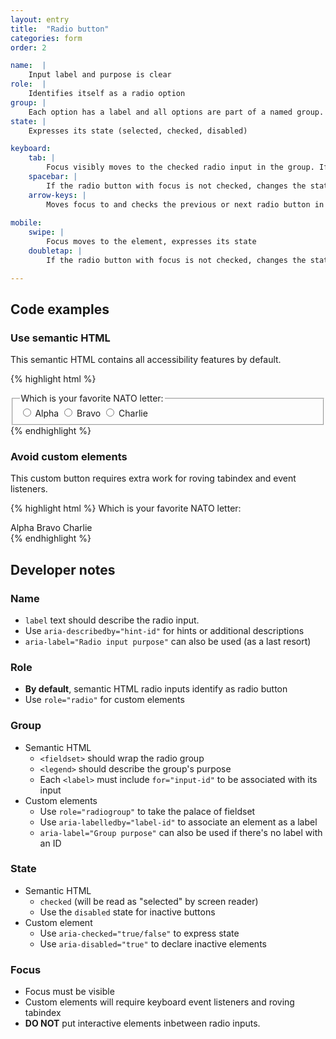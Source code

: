 ```yaml
---
layout: entry
title:  "Radio button"
categories: form
order: 2

name:  |
    Input label and purpose is clear
role:  |
    Identifies itself as a radio option
group: |
    Each option has a label and all options are part of a named group.
state: |
    Expresses its state (selected, checked, disabled)

keyboard:
    tab: |
        Focus visibly moves to the checked radio input in the group. If a radio button is not checked, focus moves to the first radio button in the group.
    spacebar: |
        If the radio button with focus is not checked, changes the state to checked.  Otherwise, does nothing.
    arrow-keys: |
        Moves focus to and checks the previous or next radio button in the group
        
mobile:
    swipe: |
        Focus moves to the element, expresses its state
    doubletap: |
        If the radio button with focus is not checked, changes the state to checked. Otherwise, does nothing.

---
```



## Code examples

### Use semantic HTML
This semantic HTML contains all accessibility features by default.

{% highlight html %}
<fieldset>
  <legend>
    Which is your favorite NATO letter:
  </legend>
  
  <input type="radio" name="nato" id="alpha">
  <label for="alpha">Alpha</label>

  <input type="radio" name="nato" id="bravo">
  <label for="bravo">Bravo</label>

  <input type="radio" name="nato" id="charlie">
  <label for="charlie">Charlie</label>
</fieldset>
{% endhighlight %}

### Avoid custom elements
This custom button requires extra work for roving tabindex and event listeners.

{% highlight html %}
<custom-label id="labelId">
    Which is your favorite NATO letter:
</custom-label>
<div role="radiogroup" aria-labelledby="labelId">
  <custom-element role="radio" tabindex="-1">
    Alpha
  </custom-element>
  <custom-element role="radio" tabindex="-1">
    Bravo
  </custom-element>
  <custom-element role="radio" tabindex="-1">
    Charlie
  </custom-element>  
</div>
{% endhighlight %}

## Developer notes

### Name
- `label` text should describe the radio input.
- Use `aria-describedby="hint-id"` for hints or additional descriptions
- `aria-label="Radio input purpose"` can also be used (as a last resort)

### Role
- **By default**, semantic HTML radio inputs identify as radio button
- Use `role="radio"` for custom elements

### Group
- Semantic HTML
    - `<fieldset>` should wrap the radio group
    - `<legend>` should describe the group's purpose
    - Each `<label>` must include `for="input-id"` to be associated with its input
- Custom elements
    - Use `role="radiogroup"` to take the palace of fieldset
    - Use `aria-labelledby="label-id"` to associate an element as a label
    - `aria-label="Group purpose"` can also be used if there's no label with an ID

### State
- Semantic HTML
    - `checked` (will be read as "selected" by screen reader)
    - Use the `disabled` state for inactive buttons
- Custom element
    - Use `aria-checked="true/false"` to express state
    - Use `aria-disabled="true"` to declare inactive elements

### Focus
- Focus must be visible
- Custom elements will require keyboard event listeners and roving tabindex
- **DO NOT** put interactive elements inbetween radio inputs.


